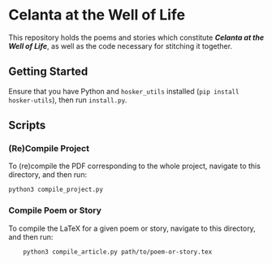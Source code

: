 # Celanta at the Well of Life

This repository holds the poems and stories which constitute ***Celanta at the Well of Life***, as well as the code necessary for stitching it together.

## Getting Started

Ensure that you have Python and `hosker_utils` installed (`pip install hosker-utils`), then run `install.py`.

## Scripts

### (Re)Compile Project

To (re)compile the PDF corresponding to the whole project, navigate to this directory, and then run:

```sh
python3 compile_project.py
```

### Compile Poem or Story

To compile the LaTeX for a given poem or story, navigate to this directory, and then run:

```sh
    python3 compile_article.py path/to/poem-or-story.tex
```
